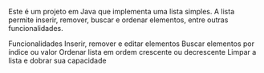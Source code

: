 Este é um projeto em Java que implementa uma lista simples. A lista permite inserir, remover, buscar e ordenar elementos, entre outras funcionalidades.

Funcionalidades
Inserir, remover e editar elementos
Buscar elementos por índice ou valor
Ordenar lista em ordem crescente ou decrescente
Limpar a lista e dobrar sua capacidade

